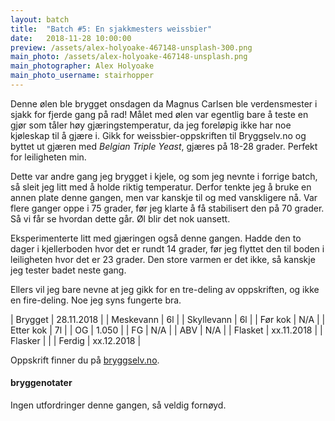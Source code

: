 ```yaml
---
layout: batch
title:  "Batch #5: En sjakkmesters weissbier"
date:   2018-11-28 10:00:00
preview: /assets/alex-holyoake-467148-unsplash-300.png
main_photo: /assets/alex-holyoake-467148-unsplash.png
main_photographer: Alex Holyoake
main_photo_username: stairhopper
---
```


Denne ølen ble brygget onsdagen da Magnus Carlsen ble verdensmester i sjakk for fjerde gang på rad! Målet med ølen var egentlig bare å teste en gjør som tåler høy gjæringstemperatur, da jeg foreløpig ikke har noe kjøleskap til å gjære i. Gikk for weissbier-oppskriften til Bryggselv.no og byttet ut gjæren med *Belgian Triple Yeast*, gjæres på 18-28 grader. Perfekt for leiligheten min. 

Dette var andre gang jeg brygget i kjele, og som jeg nevnte i forrige batch, så sleit jeg litt med å holde riktig temperatur. Derfor tenkte jeg å bruke en annen plate denne gangen, men var kanskje til og med vanskligere nå. Var flere ganger oppe i 75 grader, før jeg klarte å få stabilisert den på 70 grader. Så vi får se hvordan dette går. Øl blir det nok uansett.

Eksperimenterte litt med gjæringen også denne gangen. Hadde den to dager i kjellerboden hvor det er rundt 14 grader, før jeg flyttet den til boden i leiligheten hvor det er 23 grader. Den store varmen er det ikke, så kanskje jeg tester badet neste gang.

Ellers vil jeg bare nevne at jeg gikk for en tre-deling av oppskriften, og ikke en fire-deling. Noe jeg syns fungerte bra.

| Brygget    | 28.11.2018 |
| Meskevann  | 6l         |
| Skyllevann | 6l         |
| Før kok    | N/A        |
| Etter kok  | 7l         |
| OG         | 1.050      |
| FG         | N/A        |
| ABV        | N/A        |
| Flasket    | xx.11.2018 |
| Flasker    |            |
| Ferdig     | xx.12.2018 |

Oppskrift finner du på [bryggselv.no](https://www.bryggselv.no/finest/103008/weissbier-allgrain-%C3%B8lsett-25-liter).

#### bryggenotater

Ingen utfordringer denne gangen, så veldig fornøyd.
